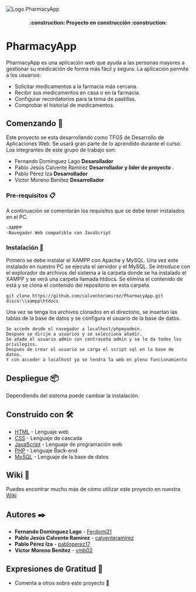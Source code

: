 

![Logo PharmacyApp](https://i.postimg.cc/yY7f1t6P/logo.jpg)

<h4 align="center">
    :construction: Proyecto en construcción :construction:
</h4>

# PharmacyApp
PharmacyApp es una aplicación web que ayuda a las personas mayores a gestionar su medicación de forma más fácil y segura. La aplicación permite a los usuarios:
* Solicitar medicamentos a la farmacia más cercana.
* Recibir sus medicamentos en casa o en la farmacia.
* Configurar recordatorios para la toma de pastillas.
* Comprobar el historial de medicamentos.


## Comenzando 🚀
Este proyecto se esta desarrollando como TFGS de Desarrollo de Aplicaciones Web. Se usará gran parte de lo aprendido durante el curso.
Los integrantes de este grupo de trabajo son:

* Fernando Dominguez Lago **Desarollador**
* Pablo Jesús Calvente Ramírez **Desarrollador y lider de proyecto** .
* Pablo Pérez Iza **Desarrollador**
* Víctor Moreno Benítez **Desarrollador** 


### Pre-requisitos 📋

A continuación se comentarán los requisitos que se debe tener instalados en el PC.

```
-XAMPP
-Navegador Web compatible con JavaScript
```

### Instalación 🔧

Primero se debe instalar el XAMPP con Apache y MySQL. Una vez este instalado en nuestro PC se ejecuta el servidor y el MySQL.
Se introduce con el explorador de archivos del sistema a la carpeta donde se ha instalado el XAMPP y se verá una carpeta llamada htdocs.
Se elimina el contenido de está y se clona el contenido del repositorio en esta carpeta. 

```
git clone https://github.com/calventeramirez/PharmacyApp.git disco:\\xampp\htdocs
```

Una vez se tenga los archivos clonados en el directorio, se insertan las tablas de la base de datos y se configura el usuario de la base de datos.

```
Se accede desde el navegador a localhost/phpmyadmin.
Despues se dirije a usuarios y se selecciona añadir.
Se añade el usuario admin con contraseña admin y se le da todos los privilegios.
Despues de crear el usuario se carga el script sql en la base de datos.
Y con acceder a localhost ya se tendra la web en pleno funcionamiento
```

## Despliegue 📦

Dependiendo del sistema puede cambiar la instalación.

## Construido con 🛠️

* [HTML](https://developer.mozilla.org/es/docs/Web/HTML) - Lenguaje web
* [CSS](https://developer.mozilla.org/es/docs/Web/CSS) - Lenguaje de cascada
* [JavaScript](https://developer.mozilla.org/es/docs/Web/JavaScript) - Lenguaje de programación web
* [PHP](https://www.php.net/) - Lenguaje Back-end
* [MySQL](https://www.mysql.com/) - Lenguaje de la base de datos

## Wiki 📖

Puedes encontrar mucho más de cómo utilizar este proyecto en nuestra [Wiki](https://github.com/calventeramirez/PharmacyApp/wiki)

## Autores ✒️

* **Fernando Dominguez Lago** - [Ferdomi21](https://github.com/Ferdomi21) 
* **Pablo Jesús Calvente Ramírez** - [calventeramirez](https://github.com/calventeramirez/)
* **Pablo Pérez Iza** - [pabloperez17](https://github.com/pabloperez17)
* **Víctor Moreno Benítez** - [vmb02](https://github.com/vmb02)

## Expresiones de Gratitud 🎁

* Comenta a otros sobre este proyecto 📢



